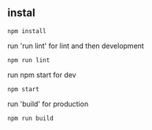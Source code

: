 ## instal
```
npm install
```
run 'run lint' for lint and then development
```
npm run lint
```
run npm start for dev
```
npm start
```

run 'build' for production
```
npm run build
```